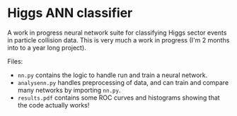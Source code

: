 # Higgs ANN classifier
A work in progress neural network suite for classifying Higgs sector events in particle collision data. This is very much a work in progress (I'm 2 months into to a year long project).

Files:
- `nn.py` contains the logic to handle run and train a neural network.
- `analysenn.py` handles preprocessing of data, and can train and compare many networks by importing `nn.py`.
- `results.pdf` contains some ROC curves and histograms showing that the code actually works!
